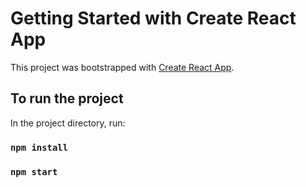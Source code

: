 # Getting Started with Create React App

This project was bootstrapped with [Create React App](https://github.com/facebook/create-react-app).

## To run the project

In the project directory, run:
### `npm install`
### `npm start`